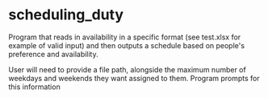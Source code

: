 # scheduling_duty


Program that reads in availability in a specific format (see test.xlsx for
example of valid input) and then outputs a schedule based on people's preference
and availability.

User will need to provide a file path, alongside the maximum number of
weekdays and weekends they want assigned to them. 
Program prompts for this information
